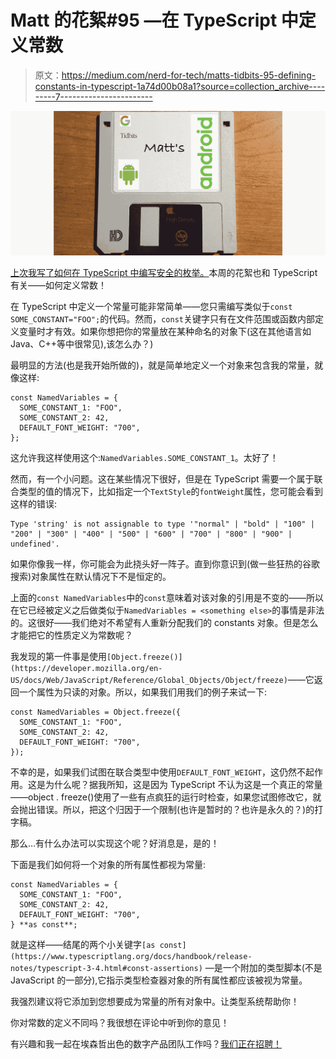 # Matt 的花絮#95 —在 TypeScript 中定义常数

> 原文：<https://medium.com/nerd-for-tech/matts-tidbits-95-defining-constants-in-typescript-1a74d00b08a1?source=collection_archive---------7----------------------->

![](img/38aac84142469fb3e19295382d341213.png)

[上次我写了如何在 TypeScript 中编写安全的枚举。](/nerd-for-tech/matts-tidbits-94-writing-safe-enums-in-typescript-2955706a1e5c)本周的花絮也和 TypeScript 有关——如何定义常数！

在 TypeScript 中定义一个常量可能非常简单——您只需编写类似于`const SOME_CONSTANT="FOO";`的代码。然而，`const`关键字只有在文件范围或函数内部定义变量时才有效。如果你想把你的常量放在某种命名的对象下(这在其他语言如 Java、C++等中很常见),该怎么办？)

最明显的方法(也是我开始所做的)，就是简单地定义一个对象来包含我的常量，就像这样:

```
const NamedVariables = {
  SOME_CONSTANT_1: "FOO",
  SOME_CONSTANT_2: 42,
  DEFAULT_FONT_WEIGHT: "700",
};
```

这允许我这样使用这个:`NamedVariables.SOME_CONSTANT_1`。太好了！

然而，有一个小问题。这在某些情况下很好，但是在 TypeScript 需要一个属于联合类型的值的情况下，比如指定一个`TextStyle`的`fontWeight`属性，您可能会看到这样的错误:

```
Type 'string' is not assignable to type '"normal" | "bold" | "100" | "200" | "300" | "400" | "500" | "600" | "700" | "800" | "900" | undefined'.
```

如果你像我一样，你可能会为此挠头好一阵子。直到你意识到(做一些狂热的谷歌搜索)对象属性在默认情况下不是恒定的。

上面的`const NamedVariables`中的`const`意味着对该对象的引用是不变的——所以在它已经被定义之后做类似于`NamedVariables = <something else>`的事情是非法的。这很好——我们绝对不希望有人重新分配我们的 constants 对象。但是怎么才能把它的性质定义为常数呢？

我发现的第一件事是使用`[Object.freeze()](https://developer.mozilla.org/en-US/docs/Web/JavaScript/Reference/Global_Objects/Object/freeze)`——它返回一个属性为只读的对象。所以，如果我们用我们的例子来试一下:

```
const NamedVariables = Object.freeze({
  SOME_CONSTANT_1: "FOO",
  SOME_CONSTANT_2: 42,
  DEFAULT_FONT_WEIGHT: "700",
});
```

不幸的是，如果我们试图在联合类型中使用`DEFAULT_FONT_WEIGHT`，这仍然不起作用。这是为什么呢？据我所知，这是因为 TypeScript 不认为这是一个真正的常量——object . freeze()使用了一些有点疯狂的运行时检查，如果您试图修改它，就会抛出错误。所以，把这个归因于一个限制(也许是暂时的？也许是永久的？)的打字稿。

那么…有什么办法可以实现这个呢？好消息是，是的！

下面是我们如何将一个对象的所有属性都视为常量:

```
const NamedVariables = {
  SOME_CONSTANT_1: "FOO",
  SOME_CONSTANT_2: 42,
  DEFAULT_FONT_WEIGHT: "700",
} **as const**;
```

就是这样——结尾的两个小关键字`[as const](https://www.typescriptlang.org/docs/handbook/release-notes/typescript-3-4.html#const-assertions)` —是一个附加的类型脚本(不是 JavaScript 的一部分),它指示类型检查器对象的所有属性都应该被视为常量。

我强烈建议将它添加到您想要成为常量的所有对象中。让类型系统帮助你！

你对常数的定义不同吗？我很想在评论中听到你的意见！

有兴趣和我一起在埃森哲出色的数字产品团队工作吗？[我们正在招聘！](https://www.intrepid.io/careers)